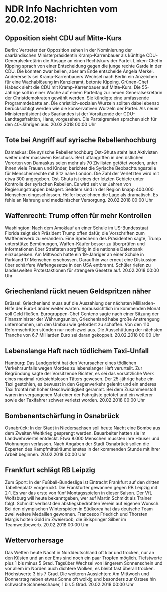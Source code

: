 # NDR Info Nachrichten vom 20.02.2018:


## Opposition sieht CDU auf Mitte-Kurs
Berlin: Vertreter der Opposition sehen in der Nominierung der saarländischen Ministerpräsidentin Kramp-Karrenbauer als künftige CDU-Generalsekretärin die Absage an einen Rechtskurs der Partei. Linken-Chefin Kipping sprach von einer Entscheidung gegen die junge rechte Garde in der CDU. Die könnten zwar bellen, aber am Ende entscheide Angela Merkel. Andererseits sei Kramp-Karrenbauers Wechsel nach Berlin ein Anzeichen für eine Wachablösung im Kanzleramt, betonte Kipping. Grünen-Chef Habeck sieht die CDU mit Kramp-Karrenbauer auf Mitte-Kurs. Die 55-Jährige soll in einer Woche auf einem Parteitag zur neuen Generalsekretärin der Christdemokraten gewählt werden. Sie kündigte eine umfassende Programmdebatte an. Die christlich-sozialen Wurzeln sollten dabei ebenso berücksichtigt werden wie die konservativen Wurzeln der Partei. Als neuer Ministerpräsident des Saarlandes ist der Vorsitzende der CDU-Landtagsfraktion, Hans, vorgesehen. Die Parteigremien sprachen sich für den 40-Jährigen aus. 20.02.2018 00:00 Uhr 

## Tote bei Angriff auf syrische Rebellenhochburg
Damaskus: Die syrische Rebellenhochburg Ost-Ghuta steht laut Aktivisten weiter unter massivem Beschuss. Bei Luftangriffen in den östlichen Vororten von Damaskus seien mehr als 70 Zivilisten getötet worden, unter ihnen viele Frauen und Kinder, berichtet die Syrische Beobachtungsstelle für Menschenrechte mit Sitz nahe London. Die Zahl der Verletzten wird mit etwa 300 angegeben. Ost-Ghuta ist eines der letzten Gebiete unter Kontrolle der syrischen Rebellen. Es wird seit vier Jahren von Regierungstruppen belagert. Seitdem sind in der Region knapp 400.000 Menschen eingeschlossen. Helfer bezeichnen die Lage als dramatisch. Es fehle an Nahrung und medizinischer Versorgung. 20.02.2018 00:00 Uhr 

## Waffenrecht: Trump offen für mehr Kontrollen
Washington: Nach dem Amoklauf an einer Schule im US-Bundesstaat Florida zeigt sich Präsident Trump offen dafür, die Vorschriften zum Waffenerwerb zu verändern. Eine Sprecherin des Präsidenten sagte, Trump unterstütze Bemühungen, Waffen-Käufer besser zu überprüfen und Informationen über Straftaten sorgfältig in die nationale Datenbank einzuspeisen. Am Mittwoch hatte ein 19-Jähriger an einer Schule in Parkland 17 Menschen erschossen. Daraufhin war erneut eine Diskussion über schärfere Waffengesetze in den USA entbrannt. Schüler riefen zu landesweiten Protestaktionen für strengere Gesetze auf. 20.02.2018 00:00 Uhr 

## Griechenland rückt neuen Geldspritzen näher
Brüssel: 	Griechenland muss auf die Auszahlung der nächsten Milliarden-Hilfe der Euro-Länder weiter warten. Voraussichtlich im kommenden Monat soll Geld fließen. Eurogruppen-Chef Centeno sagte nach einer Sitzung der Finanzminister der Währungsunion, Griechenland habe große Anstrengung unternommen, um den Umbau wie gefordert zu schaffen. Von den 110 Reformschritten stünden nur noch zwei aus. Die Ausschüttung der nächsten Tranche von  6,7 Milliarden Euro sei daran gekoppelt. 20.02.2018 00:00 Uhr 

## Lebenslange Haft nach tödlichem Taxi-Unfall
Hamburg: Das Landgericht hat den Verursacher eines tödlichen Verkehrsunfalls wegen Mordes zu lebenslanger Haft verurteilt. Zur Begründung sagte der Vorsitzende Richter, es sei das vorsätzliche Werk eines maximal rücksichtslosen Täters gewesen. Der 25-jährige habe ein Taxi gestohlen, es bewusst in den Gegenverkehr gelenkt und ein anderes Taxi frontal mit hoher Geschwindigkeit gerammt. Bei dem Zusammenstoß waren im vergangenen Mai einer der Fahrgäste getötet und ein weiterer sowie der Taxifahrer schwer verletzt worden. 20.02.2018 00:00 Uhr 

## Bombenentschärfung in Osnabrück
Osnabrück: In der Stadt in Niedersachsen soll heute Nacht eine Bombe aus dem Zweiten Weltkrieg gesprengt werden. Bauarbeiter hatten sie im Landwehrviertel entdeckt. Etwa 8.000 Menschen mussten ihre Häuser und Wohnungen verlassen. Nach Angaben der Stadt Osnabrück sollen die Experten des Kampfmittelräumdienstes in der kommenden Stunde mit ihrer Arbeit beginnen. 20.02.2018 00:00 Uhr 

## Frankfurt schlägt RB Leipzig
Zum Sport: In der Fußball-Bundesliga ist Eintracht Frankfurt auf den dritten Tabellenplatz vorgerückt. Die Frankfurter gewannen gegen RB Leipzig mit 2:1. Es war das erste von fünf Montagsspielen in dieser Saison. Der VfL Wolfsburg will heute bekanntgeben, wer auf Martin Schmidt als Trainer folgt. Schmidt verlässt den abstiegsbedrohten Verein auf eigenen Wunsch. Bei den olympischen Winterspielen in Südkorea hat das deutsche Team zwei weitere Medaillen gewonnen. Francesco Friedrich und Thorsten Margis holten Gold im Zweierbob, die Skispringer Silber im Teamwettbewerb. 20.02.2018 00:00 Uhr 

## Wettervorhersage
Das Wetter:
heute Nacht in Norddeutschland oft klar und trocken, nur an den Küsten und an der Ems sind noch ein paar Tropfen möglich. Tiefstwerte plus 1 bis minus 5 Grad. Tagsüber Wechsel von längerem Sonnenschein und vor allem im Norden auch dichtere Wolken, es bleibt fast überall trocken. Höchstwerte 3 bis 7 Grad. Die weiteren Aussichten: Am Mittwoch und Donnerstag neben etwas Sonne oft wolkig und besonders zur Ostsee hin schwache Schneeschauer, 1 bis 5 Grad. 20.02.2018 00:00 Uhr 
